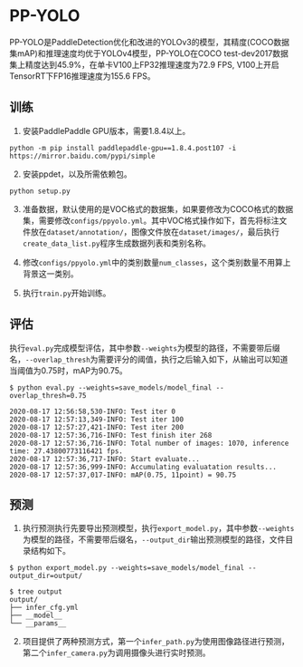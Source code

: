# PP-YOLO

PP-YOLO是PaddleDetection优化和改进的YOLOv3的模型，其精度(COCO数据集mAP)和推理速度均优于YOLOv4模型，PP-YOLO在COCO test-dev2017数据集上精度达到45.9%，在单卡V100上FP32推理速度为72.9 FPS, V100上开启TensorRT下FP16推理速度为155.6 FPS。


## 训练

1. 安装PaddlePaddle GPU版本，需要1.8.4以上。
```shell script
python -m pip install paddlepaddle-gpu==1.8.4.post107 -i https://mirror.baidu.com/pypi/simple
```

2. 安装ppdet，以及所需依赖包。
```shell script
python setup.py
```

3. 准备数据，默认使用的是VOC格式的数据集，如果要修改为COCO格式的数据集，需要修改`configs/ppyolo.yml`。其中VOC格式操作如下，首先将标注文件放在`dataset/annotation/`，图像文件放在`dataset/images/`，最后执行`create_data_list.py`程序生成数据列表和类别名称。

4. 修改`configs/ppyolo.yml`中的类别数量`num_classes`，这个类别数量不用算上背景这一类别。

5. 执行`train.py`开始训练。


## 评估

执行`eval.py`完成模型评估，其中参数`--weights`为模型的路径，不需要带后缀名，`--overlap_thresh`为需要评分的阈值，执行之后输入如下，从输出可以知道当阈值为0.75时，mAP为90.75。
```
$ python eval.py --weights=save_models/model_final --overlap_thresh=0.75

2020-08-17 12:56:58,530-INFO: Test iter 0
2020-08-17 12:57:13,349-INFO: Test iter 100
2020-08-17 12:57:27,421-INFO: Test iter 200
2020-08-17 12:57:36,716-INFO: Test finish iter 268
2020-08-17 12:57:36,716-INFO: Total number of images: 1070, inference time: 27.43800773116421 fps.
2020-08-17 12:57:36,717-INFO: Start evaluate...
2020-08-17 12:57:36,999-INFO: Accumulating evaluatation results...
2020-08-17 12:57:37,017-INFO: mAP(0.75, 11point) = 90.75
```

## 预测

1. 执行预测执行先要导出预测模型，执行`export_model.py`，其中参数`--weights`为模型的路径，不需要带后缀名，`--output_dir`输出预测模型的路径，文件目录结构如下。

```shell script
$ python export_model.py --weights=save_models/model_final --output_dir=output/

$ tree output
output/
├── infer_cfg.yml
├── __model__
└── __params__
```

2. 项目提供了两种预测方式，第一个`infer_path.py`为使用图像路径进行预测，第二个`infer_camera.py`为调用摄像头进行实时预测。